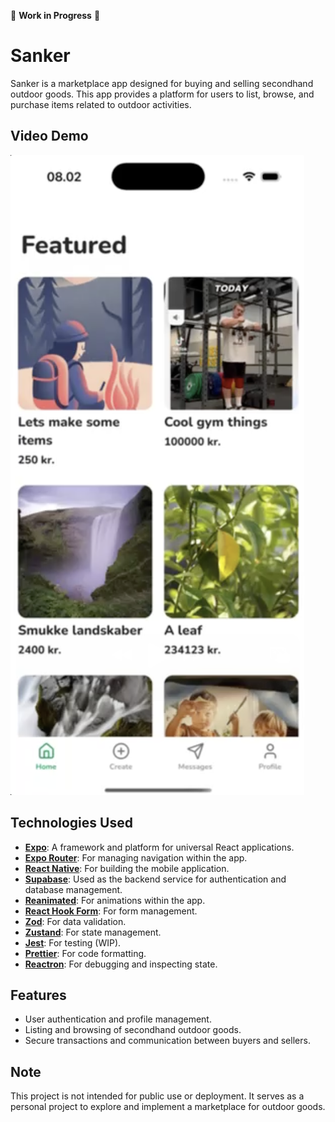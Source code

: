🚧 **Work in Progress** 🚧

# Sanker

Sanker is a marketplace app designed for buying and selling secondhand outdoor goods. This app provides a platform for users to list, browse, and purchase items related to outdoor activities.

## Video Demo

[![Sanker Demo](assets/images/thumbnail.png)](assets/video/sanker-demo.mov)

## Technologies Used

- **[Expo](https://expo.dev/)**: A framework and platform for universal React applications.
- **[Expo Router](https://expo.github.io/router/docs/)**: For managing navigation within the app.
- **[React Native](https://reactnative.dev/)**: For building the mobile application.
- **[Supabase](https://supabase.com/)**: Used as the backend service for authentication and database management.
- **[Reanimated](https://docs.swmansion.com/react-native-reanimated/)**: For animations within the app.
- **[React Hook Form](https://react-hook-form.com/)**: For form management.
- **[Zod](https://zod.dev/)**: For data validation.
- **[Zustand](https://github.com/pmndrs/zustand)**: For state management.
- **[Jest](https://jestjs.io/)**: For testing (WIP).
- **[Prettier](https://prettier.io/)**: For code formatting.
- **[Reactron](https://docs.infinite.red/reactotron/)**: For debugging and inspecting state.

## Features

- User authentication and profile management.
- Listing and browsing of secondhand outdoor goods.
- Secure transactions and communication between buyers and sellers.

## Note

This project is not intended for public use or deployment. It serves as a personal project to explore and implement a marketplace for outdoor goods.
